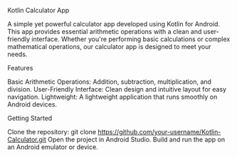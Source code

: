 Kotlin Calculator App

A simple yet powerful calculator app developed using Kotlin for Android. This app provides essential arithmetic operations with a clean and user-friendly interface. Whether you're performing basic calculations or complex mathematical operations, our calculator app is designed to meet your needs.

Features

Basic Arithmetic Operations: Addition, subtraction, multiplication, and division.
User-Friendly Interface: Clean design and intuitive layout for easy navigation.
Lightweight: A lightweight application that runs smoothly on Android devices.

Getting Started

Clone the repository: git clone https://github.com/your-username/Kotlin-Calculator.git
Open the project in Android Studio.
Build and run the app on an Android emulator or device.
